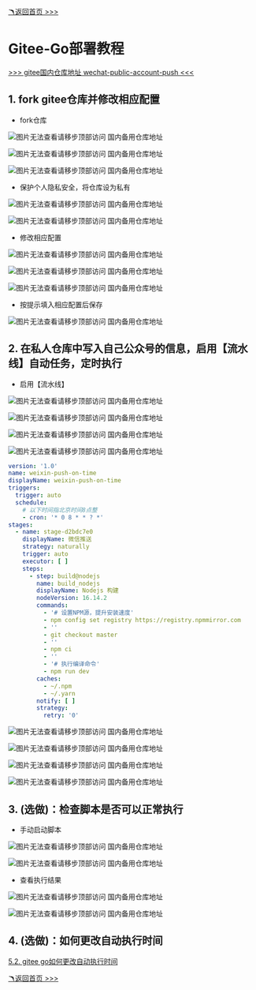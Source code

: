 [🪃返回首页 >>>](../README.md)

# Gitee-Go部署教程

[>>> gitee国内仓库地址 wechat-public-account-push <<<](https://gitee.com/wangxin_leo/wechat-public-account-push)

## 1. fork gitee仓库并修改相应配置

- fork仓库

![图片无法查看请移步顶部访问 国内备用仓库地址](../img/gitee/gitee-fork.png)

![图片无法查看请移步顶部访问 国内备用仓库地址](../img/gitee/gitee-fork2.png)

![图片无法查看请移步顶部访问 国内备用仓库地址](../img/gitee/gitee-fork3.png)

- 保护个人隐私安全，将仓库设为私有

![图片无法查看请移步顶部访问 国内备用仓库地址](../img/gitee/gitee-self.png)

![图片无法查看请移步顶部访问 国内备用仓库地址](../img/gitee/gitee-self2.png)

- 修改相应配置

![图片无法查看请移步顶部访问 国内备用仓库地址](../img/gitee/gitee-config.png)

![图片无法查看请移步顶部访问 国内备用仓库地址](../img/gitee/gitee-config2.png)

![图片无法查看请移步顶部访问 国内备用仓库地址](../img/gitee/gitee-config3.png)

- 按提示填入相应配置后保存

![图片无法查看请移步顶部访问 国内备用仓库地址](../img/gitee/gitee-config4.png)

## 2. 在私人仓库中写入自己公众号的信息，启用【流水线】自动任务，定时执行

- 启用【流水线】

![图片无法查看请移步顶部访问 国内备用仓库地址](../img/gitee/gitee-workflow.png)

![图片无法查看请移步顶部访问 国内备用仓库地址](../img/gitee/gitee-workflow2.png)

![图片无法查看请移步顶部访问 国内备用仓库地址](../img/gitee/gitee-workflow4.png)

![图片无法查看请移步顶部访问 国内备用仓库地址](../img/gitee/gitee-workflow5.png)

```yaml
version: '1.0'
name: weixin-push-on-time
displayName: weixin-push-on-time
triggers:
  trigger: auto
  schedule:
    # 以下时间指北京时间8点整
    - cron: '* 0 8 * * ? *'
stages:
  - name: stage-d2bdc7e0
    displayName: 微信推送
    strategy: naturally
    trigger: auto
    executor: [ ]
    steps:
      - step: build@nodejs
        name: build_nodejs
        displayName: Nodejs 构建
        nodeVersion: 16.14.2
        commands:
          - '# 设置NPM源，提升安装速度'
          - npm config set registry https://registry.npmmirror.com
          - ''
          - git checkout master
          - ''
          - npm ci
          - ''
          - '# 执行编译命令'
          - npm run dev
        caches:
          - ~/.npm
          - ~/.yarn
        notify: [ ]
        strategy:
          retry: '0'
```

![图片无法查看请移步顶部访问 国内备用仓库地址](../img/gitee/gitee-workflow6.png)

![图片无法查看请移步顶部访问 国内备用仓库地址](../img/gitee/gitee-workflow9.png)

![图片无法查看请移步顶部访问 国内备用仓库地址](../img/gitee/gitee-workflow7.png)

![图片无法查看请移步顶部访问 国内备用仓库地址](../img/gitee/gitee-workflow8.png)

## 3. (选做)：检查脚本是否可以正常执行

- 手动启动脚本

![图片无法查看请移步顶部访问 国内备用仓库地址](../img/gitee/gitee-workflow12.png)

![图片无法查看请移步顶部访问 国内备用仓库地址](../img/gitee/gitee-workflow15.png)

- 查看执行结果

![图片无法查看请移步顶部访问 国内备用仓库地址](../img/gitee/gitee-workflow13.png)

![图片无法查看请移步顶部访问 国内备用仓库地址](../img/gitee/gitee-workflow14.png)

## 4. (选做)：如何更改自动执行时间

[5.2. gitee go如何更改自动执行时间](https://github.com/wangxinleo/wechat-public-account-push#52-gitee-go%E5%A6%82%E4%BD%95%E6%9B%B4%E6%94%B9%E8%87%AA%E5%8A%A8%E6%89%A7%E8%A1%8C%E6%97%B6%E9%97%B4)

[🪃返回首页 >>>](../README.md)